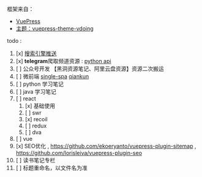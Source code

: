 框架来自：
- [VuePress](https://v1.vuepress.vuejs.org/zh/)
- [主题：vuepress-theme-vdoing](https://doc.xugaoyi.com/)

todo : 
<!-- 1. [ ] 同步更新[掘金文章](https://juejin.cn/creator/home) -->
1. [x] [搜索引擎推送](https://blog.csdn.net/qq_41187256/article/details/79734463)
2. [x] **telegram**爬取频道资源 : [python api](https://docs.telethon.dev/en/stable/)
3. [ ] 公众号开发 【黑洞资源笔记、阿里云盘资源】资源二次搬运
4. [ ] 微前端 [single-spa](https://zh-hans.single-spa.js.org/docs/getting-started-overview) [qiankun](https://qiankun.umijs.org/zh)
5.  [ ] python 学习笔记
6.  [ ] java 学习笔记
7.  [ ] react
    1.  [x] 基础使用
    2.  [ ] swr
    3.  [x] recoil
    4.  [ ] redux
    5.  [ ] dva
8.  [ ] vue
9.  [x] SEO优化 , https://github.com/ekoeryanto/vuepress-plugin-sitemap , https://github.com/lorisleiva/vuepress-plugin-seo
10. [ ] 读书笔记专栏
11. [ ] 标题重命名，以文件名为准